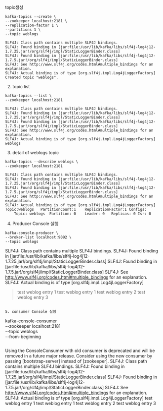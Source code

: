 topic생성
```
kafka-topics --create \
--zookeeper localhost:2181 \
--replication-factor 1 \
--partitions 1 \
--topic weblogs
```
```
SLF4J: Class path contains multiple SLF4J bindings.
SLF4J: Found binding in [jar:file:/usr/lib/kafka/libs/slf4j-log4j12-1.7.25.jar!/org/slf4j/impl/StaticLoggerBinder.class]
SLF4J: Found binding in [jar:file:/usr/lib/kafka/libs/slf4j-log4j12-1.7.5.jar!/org/slf4j/impl/StaticLoggerBinder.class]
SLF4J: See http://www.slf4j.org/codes.html#multiple_bindings for an explanation.
SLF4J: Actual binding is of type [org.slf4j.impl.Log4jLoggerFactory]
Created topic "weblogs".
```


2. topic list
```
kafka-topics --list \
--zookeeper localhost:2181
```
```
SLF4J: Class path contains multiple SLF4J bindings.
SLF4J: Found binding in [jar:file:/usr/lib/kafka/libs/slf4j-log4j12-1.7.25.jar!/org/slf4j/impl/StaticLoggerBinder.class]
SLF4J: Found binding in [jar:file:/usr/lib/kafka/libs/slf4j-log4j12-1.7.5.jar!/org/slf4j/impl/StaticLoggerBinder.class]
SLF4J: See http://www.slf4j.org/codes.html#multiple_bindings for an explanation.
SLF4J: Actual binding is of type [org.slf4j.impl.Log4jLoggerFactory]
weblogs

```


3. detail of weblogs topic
```
kafka-topics --describe weblogs \
--zookeeper localhost:2181
```
```
SLF4J: Class path contains multiple SLF4J bindings.
SLF4J: Found binding in [jar:file:/usr/lib/kafka/libs/slf4j-log4j12-1.7.25.jar!/org/slf4j/impl/StaticLoggerBinder.class]
SLF4J: Found binding in [jar:file:/usr/lib/kafka/libs/slf4j-log4j12-1.7.5.jar!/org/slf4j/impl/StaticLoggerBinder.class]
SLF4J: See http://www.slf4j.org/codes.html#multiple_bindings for an explanation.
SLF4J: Actual binding is of type [org.slf4j.impl.Log4jLoggerFactory]
Topic:weblogs	PartitionCount:1	ReplicationFactor:1	Configs:
	Topic: weblogs	Partition: 0	Leader: 0	Replicas: 0	Isr: 0
```


4. Producer Console 실행
``` 
kafka-console-producer \
--broker-list localhost:9092 \
--topic weblogs
```
SLF4J: Class path contains multiple SLF4J bindings.
SLF4J: Found binding in [jar:file:/usr/lib/kafka/libs/slf4j-log4j12-1.7.25.jar!/org/slf4j/impl/StaticLoggerBinder.class]
SLF4J: Found binding in [jar:file:/usr/lib/kafka/libs/slf4j-log4j12-1.7.5.jar!/org/slf4j/impl/StaticLoggerBinder.class]
SLF4J: See http://www.slf4j.org/codes.html#multiple_bindings for an explanation.
SLF4J: Actual binding is of type [org.slf4j.impl.Log4jLoggerFactory]
>test weblog entry 1
>test weblog entry 1
>test weblog entry 2
>test weblog entry 3
>

```

5. consumer Console 실행
``` 
kafka-console-consumer \
--zookeeper localhost:2181 \
--topic weblogs \
--from-beginning
``` 
```
Using the ConsoleConsumer with old consumer is deprecated and will be removed in a future major release. Consider using the new consumer by passing [bootstrap-server] instead of [zookeeper].
SLF4J: Class path contains multiple SLF4J bindings.
SLF4J: Found binding in [jar:file:/usr/lib/kafka/libs/slf4j-log4j12-1.7.25.jar!/org/slf4j/impl/StaticLoggerBinder.class]
SLF4J: Found binding in [jar:file:/usr/lib/kafka/libs/slf4j-log4j12-1.7.5.jar!/org/slf4j/impl/StaticLoggerBinder.class]
SLF4J: See http://www.slf4j.org/codes.html#multiple_bindings for an explanation.
SLF4J: Actual binding is of type [org.slf4j.impl.Log4jLoggerFactory]
test weblog entry 1
test weblog entry 1
test weblog entry 2
test weblog entry 3

```




